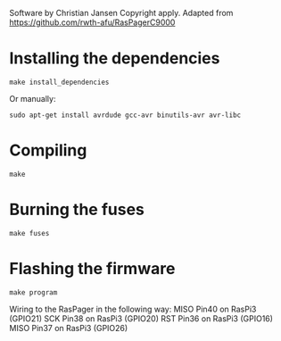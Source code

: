 Software by Christian Jansen Copyright apply.
Adapted from https://github.com/rwth-afu/RasPagerC9000

# Installing the dependencies

    make install_dependencies

Or manually:

    sudo apt-get install avrdude gcc-avr binutils-avr avr-libc

# Compiling

    make

# Burning the fuses

    make fuses

# Flashing the firmware

    make program

Wiring to the RasPager in the following way:
MISO	Pin40 on RasPi3 (GPIO21)
SCK		Pin38 on RasPi3 (GPIO20)
RST		Pin36 on RasPi3 (GPIO16)
MISO	Pin37 on RasPi3 (GPIO26)

